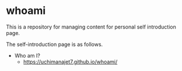 # whoami
This is a repository for managing content for personal self introduction page.

The self-introduction page is as follows.

- Who am I? 
    - https://uchimanajet7.github.io/whoami/
